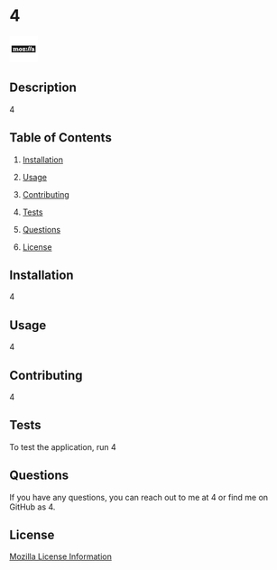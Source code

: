 # 4

![Mozilla](./images/mozilla.jpg)

## Description
4

## Table of Contents

1. [Installation](#installation)  

2. [Usage](#usage)  

3. [Contributing](#contributing)  

4. [Tests](#tests)  

5. [Questions](#questions)  

6. [License](#license)  

## Installation
4

## Usage
4

## Contributing
4

## Tests
To test the application, run 4

## Questions
If you have any questions, you can reach out to me at 4 or find me on GitHub as 4.

## License
[Mozilla License Information](https://www.mozilla.org/en-US/MPL/)
